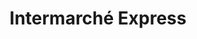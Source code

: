 ---
title: "Intermarché Express"
url: /paris/intermarche-express-avenue-de-clichy/
shop: supermarché
---